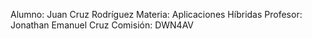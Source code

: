 Alumno: Juan Cruz Rodríguez
Materia: Aplicaciones Híbridas
Profesor: Jonathan Emanuel Cruz
Comisión: DWN4AV